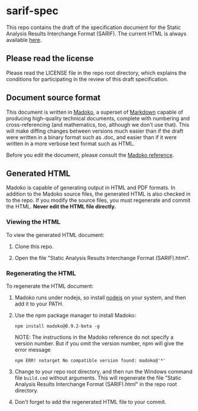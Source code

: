 # sarif-spec
This repo contains the draft of the specification document for the Static Analysis Results Interchange Format (SARIF).
The current HTML is always available [here](https://rawgit.com/sarif-standard/sarif-spec/master/Static%20Analysis%20Results%20Interchange%20Format%20(SARIF).html).

## Please read the license

Please read the LICENSE file in the repo root directory, which explains the conditions for participating in the review of this draft specification.

## Document source format

This document is written in [Madoko](https://www.madoko.net/),
a superset of [Markdown](http://daringfireball.net/projects/markdown/)
capable of producing high-quality technical documents,
complete with numbering and cross-referencing
(and mathematics, too, although we don't use that).
This will make diffing changes between versions much easier than if the draft were written in
a binary format such as .doc,
and easier than if it were written in a more verbose text format such as HTML.

Before you edit the document, please consult the
[Madoko reference](http://research.microsoft.com/en-us/um/people/daan/madoko/doc/reference.html).

## Generated HTML

Madoko is capable of generating output in HTML and PDF formats.
In addition to the Madoko source files, the generated HTML is also checked in to the repo.
If you modify the source files, you must regenerate and commit the HTML.
**Never edit the HTML file directly.**

### Viewing the HTML

To view the generated HTML document:

1. Clone this repo.

1. Open the file "Static Analysis Results Interchange Format (SARIF).html".

### Regenerating the HTML

To regenerate the HTML document:

1. Madoko runs under nodejs, so install [nodejs](http://nodejs.org/) on your system, and then add it to your PATH.

1. Use the npm package manager to install Madoko:

    `npm install madoko@0.9.2-beta -g`

    NOTE: The instructions in the Madoko reference do not specify a version number. But if you omit the version number, npm will give the error message

    `npm ERR! notarget No compatible version found: madoko@'*'`

1. Change to your repo root directory, and then run the Windows command file `build.cmd` without arguments. This will regenerate the file "Static Analysis Results Interchange Format (SARIF).html" in the repo root directory.

1. Don't forget to add the regenerated HTML file to your commit.
